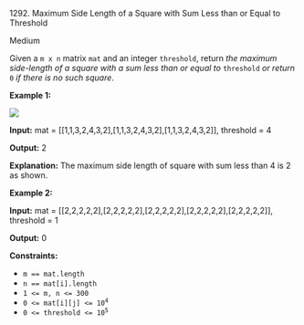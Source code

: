 1292\. Maximum Side Length of a Square with Sum Less than or Equal to Threshold

Medium

Given a `m x n` matrix `mat` and an integer `threshold`, return _the maximum side-length of a square with a sum less than or equal to_ `threshold` _or return_ `0` _if there is no such square_.

**Example 1:**

![](https://assets.leetcode.com/uploads/2019/12/05/e1.png)

**Input:** mat = [[1,1,3,2,4,3,2],[1,1,3,2,4,3,2],[1,1,3,2,4,3,2]], threshold = 4

**Output:** 2

**Explanation:** The maximum side length of square with sum less than 4 is 2 as shown.

**Example 2:**

**Input:** mat = [[2,2,2,2,2],[2,2,2,2,2],[2,2,2,2,2],[2,2,2,2,2],[2,2,2,2,2]], threshold = 1

**Output:** 0

**Constraints:**

*   `m == mat.length`
*   `n == mat[i].length`
*   `1 <= m, n <= 300`
*   <code>0 <= mat[i][j] <= 10<sup>4</sup></code>
*   <code>0 <= threshold <= 10<sup>5</sup></code>